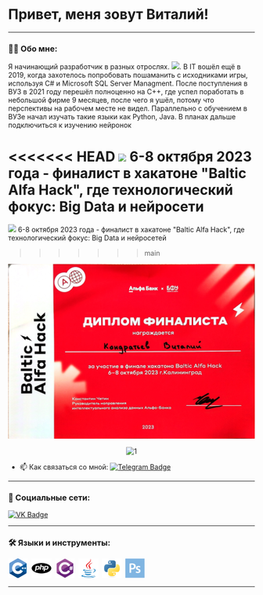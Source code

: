 # Привет, меня зовут Виталий!

---

### :man_technologist: Обо мне:

Я начинающий разработчик в разных отрослях. <img src="https://media.giphy.com/media/WUlplcMpOCEmTGBtBW/giphy.gif" width="30px">. В IT вошёл ещё в 2019, когда захотелось попробовать пошаманить с исходниками игры, используя C# и Microsoft SQL Server Managment. После поступления в ВУЗ в 2021 году перешёл полноценно на C++, где успел поработать в небольшой фирме 9 месяцев, после чего я ушёл, потому что перспективы на рабочем месте не видел. Параллельно с обучением в ВУЗе начал изучать такие языки как Python, Java. В планах дальше подключиться к изучению нейронок

<<<<<<< HEAD
<img src="https://media0.giphy.com/media/9RlmNBnVSf8ZZGbhUH/giphy.gif?cid=ecf05e47200u5exo85aks6ry60eqgjgbt1oewd8n77pjnrbs&ep=v1_gifs_search&rid=giphy.gif&ct=g" width="25px"> 6-8 октября 2023 года - финалист в хакатоне "Baltic Alfa Hack", где технологический фокус: Big Data и нейросети
=======
<img src="https://media0.giphy.com/media/9RlmNBnVSf8ZZGbhUH/giphy.gif?cid=ecf05e47200u5exo85aks6ry60eqgjgbt1oewd8n77pjnrbs&ep=v1_gifs_search&rid=giphy.gif&ct=g" width="30px"> 6-8 октября 2023 года - финалист в хакатоне "Baltic Alfa Hack", где технологический фокус: Big Data и нейросетей
>>>>>>> main

<p align="center">
 <img width="600" src="assets/Hackathon.jpg" alt="1"/>
</p>

<p align="center">
 <img width="600" src="assets/github-1.gif" alt="1"/>
</p>

- :mailbox: Как связаться со мной: [![Telegram Badge](https://img.shields.io/badge/-KondratevVitaliy-blue?style=flat&logo=Telegram&logoColor=white)](https://t.me/vitalitop) 

---

### 🤝 Социальные сети:

  <div id="badges">
    <a href="https://vk.com/vitalitop" target="_blank">
      <img src="https://cdn-icons-png.flaticon.com/512/145/145813.png" width="40" height="40" alt="VK Badge"/>
    </a>
    <!-- <a href="https://dzen.ru/tehnomaniak" target="_blank">
      <img src="https://upload.wikimedia.org/wikipedia/commons/thumb/a/ab/Yandex_Zen_logo_icon.svg/1024px-Yandex_Zen_logo_icon.svg.png" width="40" height="40" alt="Zen Badge"/> </a> -->
  </div>

---

### 🛠 Языки и инструменты:

<div>
    <img src="https://raw.githubusercontent.com/devicons/devicon/55609aa5bd817ff167afce0d965585c92040787a/icons/cplusplus/cplusplus-original.svg" title="plusplus" alt="plusplus" width="40" height="40"/>&nbsp;
   <img src="https://raw.githubusercontent.com/devicons/devicon/55609aa5bd817ff167afce0d965585c92040787a/icons/php/php-plain.svg" title="php" alt="php" width="40" height="40"/>&nbsp;
  <img src="https://raw.githubusercontent.com/devicons/devicon/55609aa5bd817ff167afce0d965585c92040787a/icons/csharp/csharp-original.svg" title="csharp" alt="csharp" width="40" height="40"/>&nbsp;
  <img src="https://raw.githubusercontent.com/devicons/devicon/55609aa5bd817ff167afce0d965585c92040787a/icons/java/java-original.svg" title="java" alt="java" width="40" height="40"/>&nbsp;
  <img src="https://raw.githubusercontent.com/devicons/devicon/55609aa5bd817ff167afce0d965585c92040787a/icons/python/python-original.svg" title="python" alt="python" width="40" height="40"/>&nbsp;
  <img src="https://github.com/devicons/devicon/blob/master/icons/photoshop/photoshop-plain.svg" title="photoshop" alt="photoshop" width="40" height="40"/>&nbsp;
</div>

---



